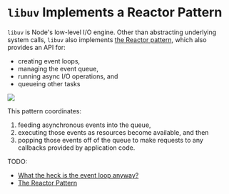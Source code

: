 # `libuv` Implements a Reactor Pattern

`libuv` is Node's low-level I/O engine. Other than abstracting underlying system calls, `libuv` also implements [the Reactor pattern](http://www.dre.vanderbilt.edu/~schmidt/PDF/reactor-siemens.pdf), which also provides an API for:

- creating event loops,
- managing the event queue,
- running async I/O operations, and
- queueing other tasks

![](https://static.packt-cdn.com/products/9781783287314/graphics/7314OS_01_03.jpg)

This pattern coordinates:

1. feeding asynchronous events into the queue,
2. executing those events as resources become available, and then
3. popping those events off of the queue to make requests to any callbacks provided by application code.

TODO:

- [What the heck is the event loop anyway?](https://www.youtube.com/watch?v=8aGhZQkoFbQ)
- [The Reactor Pattern](https://subscription.packtpub.com/book/web_development/9781783287314/1/ch01lvl1sec09/the-reactor-pattern)
